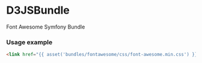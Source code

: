 # D3JSBundle
Font Awesome Symfony Bundle

### Usage example

```html
<link href="{{ asset('bundles/fontawesome/css/font-awesome.min.css') }}" rel="stylesheet">
```